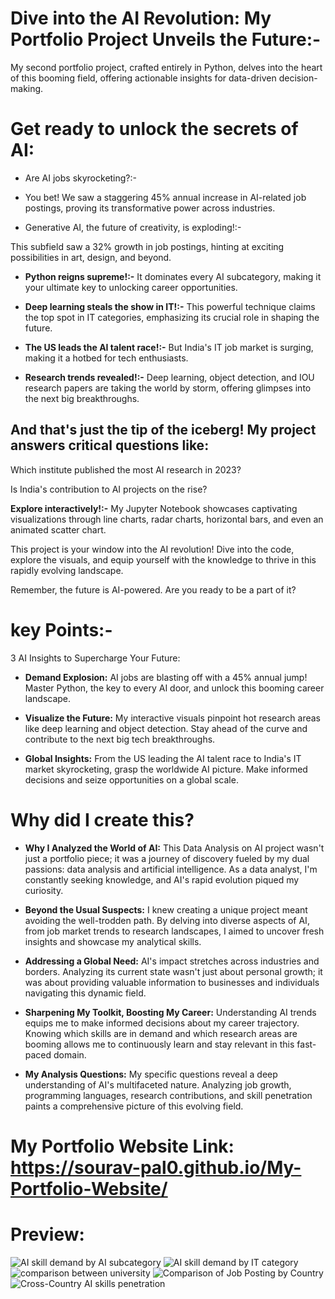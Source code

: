 # Dive into the AI Revolution: My Portfolio Project Unveils the Future:-
My second portfolio project, crafted entirely in Python, delves into the heart of this booming field, offering actionable insights for data-driven decision-making.

# Get ready to unlock the secrets of AI:

* Are AI jobs skyrocketing?:-

* You bet! We saw a staggering 45% annual increase in AI-related job postings, proving its transformative power across industries.

* Generative AI, the future of creativity, is exploding!:-

This subfield saw a 32% growth in job postings, hinting at exciting possibilities in art, design, and beyond.

* **Python reigns supreme!:-** It dominates every AI subcategory, making it your ultimate key to unlocking career opportunities.

* **Deep learning steals the show in IT!:-** This powerful technique claims the top spot in IT categories, emphasizing its crucial role in shaping the future.

* **The US leads the AI talent race!:-** But India's IT job market is surging, making it a hotbed for tech enthusiasts.

* **Research trends revealed!:-** Deep learning, object detection, and IOU research papers are taking the world by storm, offering glimpses into the next big breakthroughs.

## And that's just the tip of the iceberg! My project answers critical questions like:

Which institute published the most AI research in 2023?

Is India's contribution to AI projects on the rise?

**Explore interactively!:-** My Jupyter Notebook showcases captivating visualizations through line charts, radar charts, horizontal bars, and even an animated scatter chart.

This project is your window into the AI revolution! Dive into the code, explore the visuals, and equip yourself with the knowledge to thrive in this rapidly evolving landscape.

Remember, the future is AI-powered. Are you ready to be a part of it?

# key Points:-

3 AI Insights to Supercharge Your Future:

* **Demand Explosion:** AI jobs are blasting off with a 45% annual jump! Master Python, the key to every AI door, and unlock this booming career landscape.

* **Visualize the Future:** My interactive visuals pinpoint hot research areas like deep learning and object detection. Stay ahead of the curve and contribute to the next big tech breakthroughs.

* **Global Insights:** From the US leading the AI talent race to India's IT market skyrocketing, grasp the worldwide AI picture. Make informed decisions and seize opportunities on a global scale.


# Why did I create this?

* **Why I Analyzed the World of AI:** This Data Analysis on AI project wasn't just a portfolio piece; it was a journey of discovery fueled by my dual passions: data analysis and artificial intelligence. As a data analyst, I'm constantly seeking knowledge, and AI's rapid evolution piqued my curiosity.

* **Beyond the Usual Suspects:** I knew creating a unique project meant avoiding the well-trodden path. By delving into diverse aspects of AI, from job market trends to research landscapes, I aimed to uncover fresh insights and showcase my analytical skills.

* **Addressing a Global Need:** AI's impact stretches across industries and borders. Analyzing its current state wasn't just about personal growth; it was about providing valuable information to businesses and individuals navigating this dynamic field.

* **Sharpening My Toolkit, Boosting My Career:** Understanding AI trends equips me to make informed decisions about my career trajectory. Knowing which skills are in demand and which research areas are booming allows me to continuously learn and stay relevant in this fast-paced domain.

* **My Analysis Questions:** My specific questions reveal a deep understanding of AI's multifaceted nature. Analyzing job growth, programming languages, research contributions, and skill penetration paints a comprehensive picture of this evolving field.

# My Portfolio Website Link: https://sourav-pal0.github.io/My-Portfolio-Website/

# Preview:

![AI skill demand by AI subcategory](https://github.com/Sourav-Pal0/Data_Analysis_On_AI_-Artificial_Intelligence-/assets/156578280/25d37c1e-e7bc-472a-80a0-67b0b383e095)
![AI skill demand by IT category](https://github.com/Sourav-Pal0/Data_Analysis_On_AI_-Artificial_Intelligence-/assets/156578280/4eea5213-9ac2-4bfc-a6f4-1e720c2db187)
![comparison between university](https://github.com/Sourav-Pal0/Data_Analysis_On_AI_-Artificial_Intelligence-/assets/156578280/6dc4865b-c44a-47f9-a2ae-c2abe86c1e06)
![Comparison of Job Posting by Country](https://github.com/Sourav-Pal0/Data_Analysis_On_AI_-Artificial_Intelligence-/assets/156578280/a127117f-efc6-4d6b-a9cf-882054711eb6)
![Cross-Country AI skills penetration](https://github.com/Sourav-Pal0/Data_Analysis_On_AI_-Artificial_Intelligence-/assets/156578280/ef49eba7-0e37-431c-a90a-8ed537ee179b)

